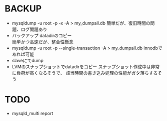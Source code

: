
# BACKUP

- mysqldump -u root -p -x -A > my_dumpall.db
  簡単だが、復旧時間の問題、ログ問題あり
- バックアップ datadirのコピー  
  簡単かつ高速だが、整合性懸念
- mysqldump -u root -p --single-transaction -A > my_dumpall.db
  innodbであれば可能
- slaveにてdump
- LVMのスナップショットでdatadirをコピー
  スナップショット作成中は非常に負荷が高くなるそうで、 該当時間の書き込み処理の性能がガタ落ちするそう

# TODO

- mysqld_multi report

